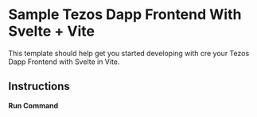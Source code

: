 # Sample Tezos Dapp Frontend With Svelte + Vite

This template should help get you started developing with cre your Tezos Dapp Frontend with Svelte in Vite.

## Instructions

**Run Command**
